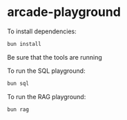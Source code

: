 # arcade-playground

To install dependencies:

```bash
bun install
```

Be sure that the tools are running

To run the SQL playground:

```bash
bun sql
```

To run the RAG playground:

```bash
bun rag
```

